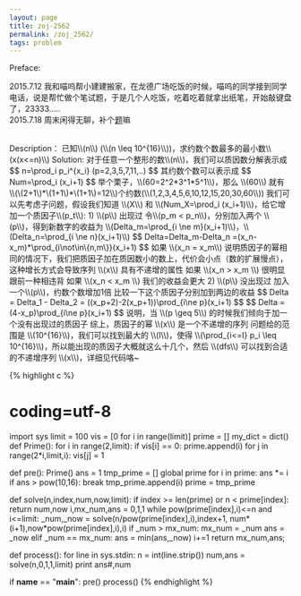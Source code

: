 ```yaml
---
layout: page
title: zoj-2562
permalink: /zoj_2562/
tags: problem
---
```


<script type="text/javascript" src="http://cdn.mathjax.org/mathjax/latest/MathJax.js?config=default"></script>

Preface:

2015.7.12 我和喵呜帮小建建搬家，在龙德广场吃饭的时候，喵呜的同学接到同学电话，说是帮忙做个笔试题，于是几个人吃饭，吃着吃着就拿出纸笔，开始敲键盘了，23333.....   
2015.7.18 周末闲得无聊，补个[题](http://acm.zju.edu.cn/onlinejudge/showProblem.do?problemId=1562)嘛

<br>
Description：
已知\\(n\\) (\\(n \leq 10^{16}\\))，求约数个数最多的最小数\\(x(x<=n)\\)
Solution:
对于任意一个整形的数\\(n\\)，我们可以质因数分解表示成   
$$
n=\prod_i p_i^{x_i} (p=2,3,5,7,11,..)
$$
其约数个数可以表示成   
$$
    Num=\prod_i (x_i+1)
$$
举个栗子，\\(60=2^2*3^1*5^1\\)，那么 \\(60\\) 就有 \\(\(2+1\)*\(1+1\)*\(1+1\)=12\\)个约数(\\(1,2,3,4,5,6,10,12,15,20,30,60\\))   
我们可以先考虑子问题，假设我们知道 \\(X\\) 和 \\(Num_X=\prod_i (x_i+1)\\)，给它增加一个质因子\\(p_t\\):
1) \\(p\\) 出现过
    令\\(p_m < p_n\\)，分别加入两个 \\(p\\)，得到新数字的收益为 \\(Delta_m=\prod_{i \ne m}(x_i+1)\\)，\\(Delta_n=\prod_{i \ne n}(x_i+1)\\)
$$
    Delta=Delta_m-Delta_n
    =(x_n-x_m)*\prod_{i\not\in\{n,m\}}(x_i+1)
$$
如果 \\(x_n = x_m\\) 说明质因子的幂相同的情况下，我们把质因子加在质因数小的数上，代价会小点（数的扩展慢点），这种增长方式会导致序列 \\(x\\) 具有不递增的属性   
如果 \\(x_n > x_m \\) 很明显跟前一种相违背   
如果 \\(x_n < x_m \\) 我们的收益会更大
2) \\(p\\) 没出现过
加入一个\\(p\\)，约数个数增加1倍   
比较一下这个质因子分别加到两边的收益
$$
Delta = Delta_1 - Delta_2 = ((x_p+2)-2(x_p+1))\prod_{i\ne p}(x_i+1)
$$
$$
Delta = (4-x_p)\prod_{i\ne p}(x_i+1)
$$
说明，当 \\(p \geq 5\\) 的时候我们倾向于加一个没有出现过的质因子   
综上，质因子的幂 \\(x\\) 是一个不递增的序列    
问题给的范围是 \\(10^{16}\\)，我们可以找到最大的 \\(I\\)，使得 \\(\prod_{i<=I} p_i \leq 10^{16}\\)，所以能出现的质因子大概就这么十几个，然后 \\(dfs\\) 可以找到合适的不递增序列 \\(x\\)，详细见代码咯~   

{% highlight c %}
# coding=utf-8
import sys
limit = 100
vis = [0 for i in range(limit)]
prime = []
my_dict = dict()
def Prime():
	for i in range(2,limit):
		if vis[i] == 0:
			prime.append(i)
			for j in range(2*i,limit,i):
				vis[j] = 1

def pre():
	Prime()
	ans = 1
	tmp_prime = []
	global prime
	for i in prime:
		ans *= i
		if ans > pow(10,16):
			break
		tmp_prime.append(i)
	prime = tmp_prime

def solve(n,index,num,now,limit):
	if index >= len(prime) or n < prime[index]:
		return num,now
	i,mx_num,ans = 0,1,1
	while pow(prime[index],i)<=n and i<=limit:
		_num,_now = solve(n/pow(prime[index],i),index+1,
			num*(i+1),now*pow(prime[index],i),i)
		if _num > mx_num:
			mx_num = _num
			ans = _now
		elif _num == mx_num:
			ans = min(ans,_now)
		i+=1
	return mx_num,ans;

def process():
	for line in sys.stdin:
		n = int(line.strip())
		num,ans = solve(n,0,1,1,limit)
		print ans#,num

if __name__ == "__main__":
	pre()
	process()
{% endhighlight %}